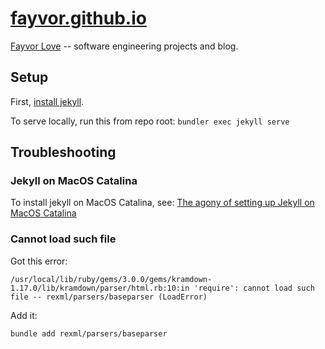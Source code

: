 # [fayvor.github.io](https://fayvor.github.io/)
[Fayvor Love](https://fayvor.github.io/about) -- software engineering projects and blog.

## Setup

First, [install jekyll](https://jekyllrb.com/docs/).

To serve locally, run this from repo root:
    `bundler exec jekyll serve`

## Troubleshooting

### Jekyll on MacOS Catalina

To install jekyll on MacOS Catalina, see:
    [The agony of setting up Jekyll on MacOS Catalina](https://medium.com/@mythreyi/the-agony-of-setting-up-jekyll-on-macos-catalina-aedd0a536ae)


### Cannot load such file
Got this error:

`/usr/local/lib/ruby/gems/3.0.0/gems/kramdown-1.17.0/lib/kramdown/parser/html.rb:10:in 'require': cannot load such file -- rexml/parsers/baseparser (LoadError)`

Add it:

`bundle add rexml/parsers/baseparser`
